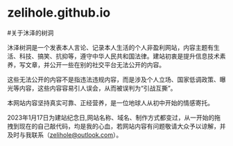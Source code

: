 # zelihole.github.io

#关于沐泽的树洞

沐泽树洞是一个发表本人言论、记录本人生活的个人非盈利网站，内容主题有生活、科技、搞笑、抗抑等，遵守中华人民共和国法律。建站初衷是提升信息技术素养，写文章，并公开一些在别的社交平台无法公开的内容。

这些无法公开的内容不是指违法违规内容，而是涉及个人立场、国家低调政策、曝光等内容，这些内容容易引人误会，从而被误判为“引战互撕”。

本网站内容坚持真实可靠、正经营养，是一位地球人从初中开始的情感寄托。

2023年1月17日为建站纪念日,网站名称、域名、制作方式都变过，从一开始的拖拽到现在的自己敲代码，均是我的心血，若网站内容有问题敬请大众予以谅解，并及时与我联系（zelihole@outlook.com）。
